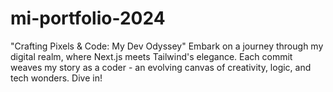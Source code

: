 # mi-portfolio-2024
"Crafting Pixels &amp; Code: My Dev Odyssey"  Embark on a journey through my digital realm, where Next.js meets Tailwind's elegance. Each commit weaves my story as a coder - an evolving canvas of creativity, logic, and tech wonders. Dive in!
